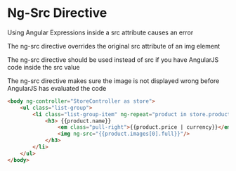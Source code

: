 # Ng-Src Directive

Using Angular Expressions inside a src attribute causes an error

The ng-src directive overrides the original src attribute of an img element

The ng-src directive should be used instead of src if you have AngularJS code inside the src value

The ng-src directive makes sure the image is not displayed wrong before AngularJS has evaluated the code

```html
<body ng-controller="StoreController as store">
	<ul class="list-group">
		<li class="list-group-item" ng-repeat="product in store.products">
			<h3> {{product.name}}
				<em class="pull-right">{{product.price | currency}}</em>
				<img ng-src="{{product.images[0].full}}"/>
			</h3>
		</li>
	</ul>
</body>
```
